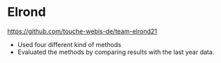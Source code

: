 # Elrond

https://github.com/touche-webis-de/team-elrond21

- Used four different kind of methods
- Evaluated the methods by comparing results with the last year data.
